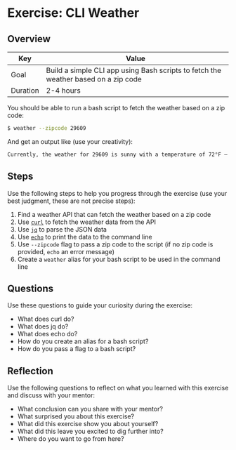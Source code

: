 # Exercise: CLI Weather

## Overview

| Key | Value |
| --- | --- |
| Goal | Build a simple CLI app using Bash scripts to fetch the weather based on a zip code |
| Duration | 2-4 hours |

You should be able to run a bash script to fetch the weather based on a zip code:

```bash
$ weather --zipcode 29609
```

And get an output like (use your creativity):

```bash
Currently, the weather for 29609 is sunny with a temperature of 72°F — have a nice day!
```

## Steps

Use the following steps to help you progress through the exercise (use your best judgment, these are not precise steps):

1. Find a weather API that can fetch the weather based on a zip code
2. Use [`curl`](https://man7.org/linux/man-pages/man1/curl.1.html) to fetch the weather data from the API
3. Use [`jq`](https://stedolan.github.io/jq/) to parse the JSON data
4. Use [`echo`](https://man7.org/linux/man-pages/man1/echo.1.html) to print the data to the command line
5. Use `--zipcode` flag to pass a zip code to the script (if no zip code is provided, `echo` an error message)
6. Create a `weather` alias for your bash script to be used in the command line

## Questions

Use these questions to guide your curiosity during the exercise:

- What does curl do?
- What does jq do?
- What does echo do?
- How do you create an alias for a bash script?
- How do you pass a flag to a bash script?

## Reflection

Use the following questions to reflect on what you learned with this exercise and discuss with your mentor:

- What conclusion can you share with your mentor?
- What surprised you about this exercise?
- What did this exercise show you about yourself?
- What did this leave you excited to dig further into? 
- Where do you want to go from here?


